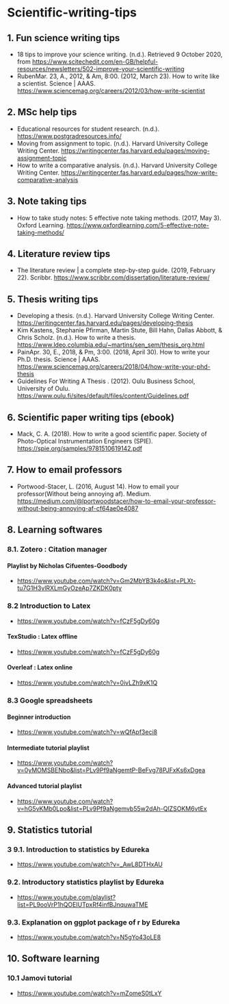 # Scientific-writing-tips

## 1. Fun science writing tips
* 18 tips to improve your science writing. (n.d.). Retrieved 9 October 2020, from https://www.scitechedit.com/en-GB/helpful-resources/newsletters/502-improve-your-scientific-writing
* RubenMar. 23, A., 2012, & Am, 8:00. (2012, March 23). How to write like a scientist. Science | AAAS. https://www.sciencemag.org/careers/2012/03/how-write-scientist


## 2. MSc help tips
* Educational resources for student research. (n.d.). https://www.postgradresources.info/
* Moving from assignment to topic. (n.d.). Harvard University College Writing Center. https://writingcenter.fas.harvard.edu/pages/moving-assignment-topic
* How to write a comparative analysis. (n.d.). Harvard University College Writing Center. https://writingcenter.fas.harvard.edu/pages/how-write-comparative-analysis

## 3. Note taking tips
* How to take study notes: 5 effective note taking methods. (2017, May 3). Oxford Learning. https://www.oxfordlearning.com/5-effective-note-taking-methods/

## 4. Literature review tips
* The literature review | a complete step-by-step guide. (2019, February 22). Scribbr. https://www.scribbr.com/dissertation/literature-review/

## 5. Thesis writing tips
* Developing a thesis. (n.d.). Harvard University College Writing Center. https://writingcenter.fas.harvard.edu/pages/developing-thesis
* Kim Kastens, Stephanie Pfirman, Martin Stute, Bill Hahn, Dallas Abbott, & Chris Scholz. (n.d.). How to write a thesis. https://www.ldeo.columbia.edu/~martins/sen_sem/thesis_org.html
* PainApr. 30, E., 2018, & Pm, 3:00. (2018, April 30). How to write your Ph.D. thesis. Science | AAAS. https://www.sciencemag.org/careers/2018/04/how-write-your-phd-thesis
* Guidelines For Writing A Thesis . (2012). Oulu Business School, University of Oulu. https://www.oulu.fi/sites/default/files/content/Guidelines.pdf

## 6. Scientific paper writing tips (ebook)
* Mack, C. A. (2018). How to write a good scientific paper. Society of Photo-Optical Instrumentation Engineers (SPIE). https://spie.org/samples/9781510619142.pdf

## 7. How to email professors
* Portwood-Stacer, L. (2016, August 14). How to email your professor(Without being annoying af). Medium. https://medium.com/@lportwoodstacer/how-to-email-your-professor-without-being-annoying-af-cf64ae0e4087

## 8. Learning softwares
### 8.1. Zotero : Citation manager

#### Playlist by Nicholas Cifuentes-Goodbody
* https://www.youtube.com/watch?v=Gm2MbYB3k4o&list=PLXt-tu7G1H3vlRXLmGyOzeAp7ZKDK0pty

### 8.2 Introduction to Latex
* https://www.youtube.com/watch?v=fCzF5gDy60g

#### TexStudio : Latex offline
* https://www.youtube.com/watch?v=fCzF5gDy60g

#### Overleaf : Latex online
* https://www.youtube.com/watch?v=0ivLZh9xK1Q

### 8.3 Google spreadsheets
#### Beginner introduction
* https://www.youtube.com/watch?v=wQfApf3eci8

#### Intermediate tutorial playlist
* https://www.youtube.com/watch?v=0yMOMSBENbo&list=PLv9Pf9aNgemtP-BeFvg78PJFxKs6xDgea

#### Advanced tutorial playlist
* https://www.youtube.com/watch?v=hG5vKMb0Lpo&list=PLv9Pf9aNgemvb55w2dAh-QlZSOKM6vtEx

## 9. Statistics tutorial
### 3 9.1. Introduction to statistics by Edureka
* https://www.youtube.com/watch?v=_AwL8DTHxAU

### 9.2. Introductory statistics playlist by Edureka 
* https://www.youtube.com/playlist?list=PL9ooVrP1hQOEIUTpxRf4infBJnquwaTME

### 9.3. Explanation on ggplot package of r by Edureka
* https://www.youtube.com/watch?v=N5gYo43oLE8

## 10. Software learning
### 10.1 Jamovi tutorial
* https://www.youtube.com/watch?v=mZomeS0tLxY

